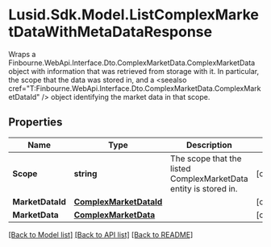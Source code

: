 # Lusid.Sdk.Model.ListComplexMarketDataWithMetaDataResponse
Wraps a Finbourne.WebApi.Interface.Dto.ComplexMarketData.ComplexMarketData object with information that was retrieved from storage with it.  In particular,  the scope that the data was stored in,  and a <seealso cref=\"T:Finbourne.WebApi.Interface.Dto.ComplexMarketData.ComplexMarketDataId\" /> object identifying the market data in that scope.

## Properties

Name | Type | Description | Notes
------------ | ------------- | ------------- | -------------
**Scope** | **string** | The scope that the listed ComplexMarketData entity is stored in. | [optional] 
**MarketDataId** | [**ComplexMarketDataId**](ComplexMarketDataId.md) |  | [optional] 
**MarketData** | [**ComplexMarketData**](ComplexMarketData.md) |  | [optional] 

[[Back to Model list]](../README.md#documentation-for-models) [[Back to API list]](../README.md#documentation-for-api-endpoints) [[Back to README]](../README.md)

